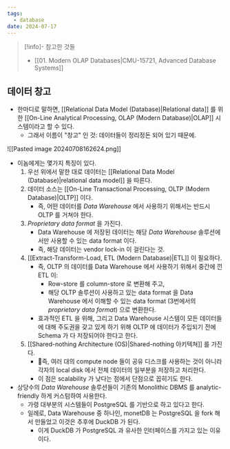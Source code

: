 ```yaml
---
tags:
  - database
date: 2024-07-17
---
```

> [!info]- 참고한 것들
> - [[01. Modern OLAP Databases|CMU-15721, Advanced Database Systems]]

## 데이터 창고

- 한마디로 말하면, [[Relational Data Model (Database)|Relational data]] 를 위한 [[On-Line Analytical Processing, OLAP (Modern Database)|OLAP]] 시스템이라고 할 수 있다.
	- 그래서 이름이 "창고" 인 것: 데이터들이 정리정돈 되어 있기 때문에.

![[Pasted image 20240708162624.png]]

- 이놈에게는 몇가지 특징이 있다.
	1) 우선 위에서 말한 대로 데이터는 [[Relational Data Model (Database)|relational data model]] 을 따른다.
	2) 데이터 소스는 [[On-Line Transactional Processing, OLTP (Modern Database)|OLTP]] 이다.
		- 즉, 어떤 데이터를 *Data Warehouse* 에서 사용하기 위해서는 반드시 OLTP 를 거쳐야 한다.
	3) *Proprietary data format* 을 가진다.
		- Data Warehouse 에 저장된 데이터는 해당 *Data Warehouse* 솔루션에서만 사용할 수 있는 data format 이다.
		- 즉, 해당 데이터는 vendor lock-in 이 걸린다는 것.
	4) [[Extract-Transform-Load, ETL (Modern Database)|ETL]] 이 필요하다.
		- 즉, OLTP 의 데이터를 Data Warehouse 에서 사용하기 위해서 중간에 낀 ETL 이:
			- Row-store 를 column-store 로 변환해 주고,
			- 해당 OLTP 솔루션이 사용하고 있는 data format 을 Data Warehouse 에서 이해할 수 있는 data format (3번에서의 *proprietary data format*) 으로 변환한다.
		- 효과적인 ETL 을 위해, 그리고 Data Warehouse 시스템이 모든 데이터들에 대해 주도권을 갖고 있게 하기 위해 OLTP 에 데이터가 주입되기 전에 Schema 가 다 저장되어야 한다고 한다.
	5) [[Shared-nothing Architecture (OS)|Shared-nothing 아키텍쳐]] 를 가진다.
		- 즉, 여러 대의 compute node 들이 공유 디스크를 사용하는 것이 아니라 각자의 local disk 에서 전체 데이터의 일부분을 저장하고 처리한다.
		- 이 점은 scalability 가 낮다는 점에서 단점으로 꼽히기도 한다.
- 상당수의 *Data Warehouse* 솔루션들이 기존의 Monolithic DBMS 를 analytic-friendly 하게 커스텀하여 사용한다.
	- 가령 대부분의 시스템들이 PostgreSQL 를 기반으로 하고 있다고 한다.
	- 일례로, Data Warehouse 중 하나인, monetDB 는 PostgreSQL 을 fork 해서 만들었고 이것은 추후에 DuckDB 가 된다.
		- 이게 DuckDB 가 PostgreSQL 과 유사한 인터페이스를 가지고 있는 이유이다.